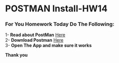 # POSTMAN Install-HW14

### For You Homework Today Do The Following:
1- **Read about PostMan** [Here](https://www.getpostman.com/) <br>
2- **Download Postman** [Here](https://www.getpostman.com/downloads/) <br>
3- **Open The App and make sure it works** 

**Thank you** 
